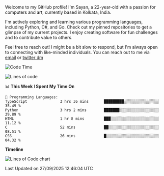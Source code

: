 Welcome to my GitHub profile! I'm Sayan, a 22-year-old with a passion for computers and art, currently based in Kolkata, India.

I'm actively exploring and learning various programming languages, including Python, C#, and Go. Check out my pinned repositories to get a glimpse of my current projects. I enjoy creating software for fun challenges and to contribute value to others.

Feel free to reach out! I might be a bit slow to respond, but I'm always open to connecting with like-minded individuals. You can reach out to me via [email](mailto:me@sayanbiswas.in) or [twitter dm](https://twitter.com/TheDankDel)

<!--START_SECTION:waka-->
![Code Time](http://img.shields.io/badge/Code%20Time-2%2C354%20hrs%2028%20mins-blue)

![Lines of code](https://img.shields.io/badge/From%20Hello%20World%20I%27ve%20Written-19.2%20million%20lines%20of%20code-blue)

📊 **This Week I Spent My Time On** 

```text
💬 Programming Languages: 
TypeScript               3 hrs 36 mins       █████████░░░░░░░░░░░░░░░░   35.49 % 
Python                   3 hrs 2 mins        ███████░░░░░░░░░░░░░░░░░░   29.89 % 
HTML                     1 hr 8 mins         ███░░░░░░░░░░░░░░░░░░░░░░   11.12 % 
C                        52 mins             ██░░░░░░░░░░░░░░░░░░░░░░░   08.51 % 
CSS                      26 mins             █░░░░░░░░░░░░░░░░░░░░░░░░   04.32 % 
```

**Timeline**

![Lines of Code chart](https://raw.githubusercontent.com/Dank-del/Dank-del/main/assets/bar_graph.png)


 Last Updated on 27/09/2025 12:46:04 UTC
<!--END_SECTION:waka-->
